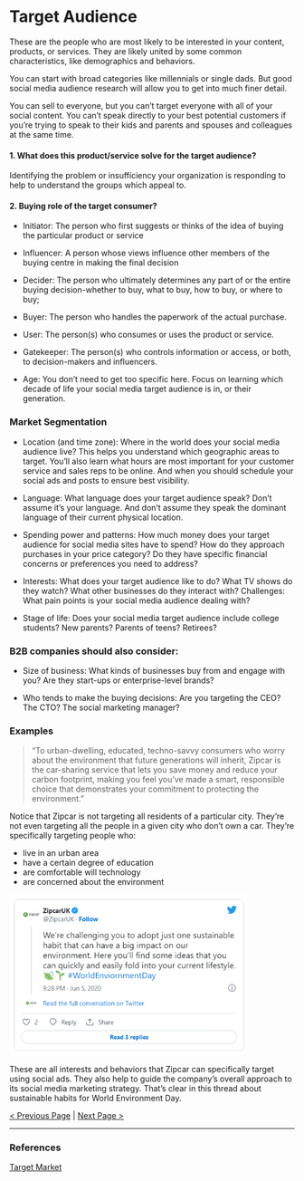 ﻿# Target Audience

These are the people who are most likely to be interested in your content, products, or services. They are likely united by some common characteristics, like demographics and behaviors.

You can start with broad categories like millennials or single dads. But good social media audience research will allow you to get into much finer detail.

You can sell to everyone, but you can’t target everyone with all of your social content. You can’t speak directly to your best potential customers if you’re trying to speak to their kids and parents and spouses and colleagues at the same time.

#### 1. What does this product/service solve for the target audience?

Identifying the problem or insufficiency your organization is responding to help to understand the groups which appeal to.

#### 2. Buying role of the target consumer?

- Initiator: The person who first suggests or thinks of the idea of buying the particular product or service

* Influencer: A person whose views influence other members of the buying centre in making the final decision

* Decider: The person who ultimately determines any part of or the entire buying decision-whether to buy, what to buy, how to buy, or where to buy;

* Buyer: The person who handles the paperwork of the actual purchase.

* User: The person(s) who consumes or uses the product or service.

* Gatekeeper: The person(s) who controls information or access, or both, to decision-makers and influencers.

* Age: You don’t need to get too specific here. Focus on learning which decade of life your social media target audience is in, or their generation.

### Market Segmentation

- Location (and time zone): Where in the world does your social media audience live? This helps you understand which geographic areas to target. You’ll also learn what hours are most important for your customer service and sales reps to be online. And when you should schedule your social ads and posts to ensure best visibility.

- Language: What language does your target audience speak? Don’t assume it’s your language. And don’t assume they speak the dominant language of their current physical location.

- Spending power and patterns: How much money does your target audience for social media sites have to spend? How do they approach purchases in your price category? Do they have specific financial concerns or preferences you need to address?

- Interests: What does your target audience like to do? What TV shows do they watch? What other businesses do they interact with?
  Challenges: What pain points is your social media audience dealing with?

- Stage of life: Does your social media target audience include college students? New parents? Parents of teens? Retirees?

### B2B companies should also consider:

- Size of business: What kinds of businesses buy from and engage with you? Are they start-ups or enterprise-level brands?

- Who tends to make the buying decisions: Are you targeting the CEO? The CTO? The social marketing manager?

### Examples

> “To urban-dwelling, educated, techno-savvy consumers who worry about the environment that future generations will inherit, Zipcar is the car-sharing service that lets you save money and reduce your carbon footprint, making you feel you’ve made a smart, responsible choice that demonstrates your commitment to protecting the environment.”

Notice that Zipcar is not targeting all residents of a particular city. They’re not even targeting all the people in a given city who don’t own a car. They’re specifically targeting people who:

- live in an urban area
- have a certain degree of education
- are comfortable will technology
- are concerned about the environment

<img src="./assets/images/audience-zipcar.png" width="420"/>

These are all interests and behaviors that Zipcar can specifically target using social ads. They also help to guide the company’s overall approach to its social media marketing strategy. That’s clear in this thread about sustainable habits for World Environment Day.

[< Previous Page](./03.purpose.md)
|
[Next Page >](./05.mission.md)

<hr/>

### References

[Target Market](https://blog.hootsuite.com/target-market/)
